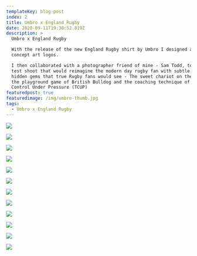 ```yaml
---
templateKey: blog-post
index: 2
title: Umbro x England Rugby
date: 2020-09-11T19:30:52.819Z
description: >
  Umbro x England Rugby

  With the release of the new England Rugby shirt by Umbro I designed a set of
  concept art logos.

  I then collaborated with a photographer friend of mine - Sam Todd, to create a
  test shoot that would reimagine the modern day rugby fan with subtle hints and
  hidden gems that true Rugby fans would see - The sweet chariot on the swings,
  the playground game of British Bulldog and the coaching technique of Total
  Control Under Pressure (TCUP)
featuredpost: true
featuredimage: /img/umbro-thumb.jpg
tags:
  - Umbro x England Rugby
---
```

![](/img/wide-logo.jpg)

![](/img/eng-train.jpg)

![](/img/umbro-finals.013.jpeg)

![](/img/umbro-finals.005.jpeg)

![](/img/umbro-finals.006.jpeg)

![](/img/umbro-finals.007.jpeg)

![](/img/umbro-finals.008.jpeg)

![](/img/umbro-finals.009.jpeg)

![](/img/umbro-finals.015.jpeg)

![](/img/umbro-finals.012.jpeg)

![](/img/umbro-finals.016.jpeg)

![](/img/umbro-finals.017.jpeg)
